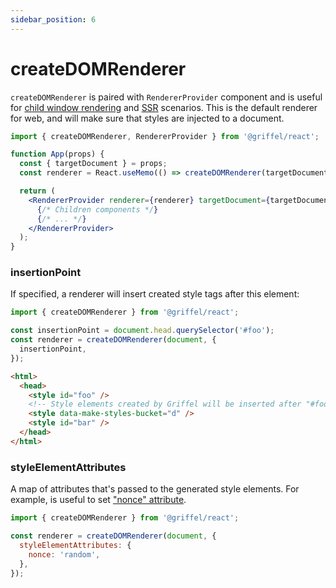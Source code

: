 ```yaml
---
sidebar_position: 6
---
```


# createDOMRenderer

`createDOMRenderer` is paired with `RendererProvider` component and is useful for [child window rendering](/react/guides/child-window-rendering) and [SSR](/react/guides/ssr-usage) scenarios. This is the default renderer for web, and will make sure that styles are injected to a document.

```jsx
import { createDOMRenderer, RendererProvider } from '@griffel/react';

function App(props) {
  const { targetDocument } = props;
  const renderer = React.useMemo(() => createDOMRenderer(targetDocument), [targetDocument]);

  return (
    <RendererProvider renderer={renderer} targetDocument={targetDocument}>
      {/* Children components */}
      {/* ... */}
    </RendererProvider>
  );
}
```

### insertionPoint

If specified, a renderer will insert created style tags after this element:

```js
import { createDOMRenderer } from '@griffel/react';

const insertionPoint = document.head.querySelector('#foo');
const renderer = createDOMRenderer(document, {
  insertionPoint,
});
```

```html
<html>
  <head>
    <style id="foo" />
    <!-- Style elements created by Griffel will be inserted after "#foo" element -->
    <style data-make-styles-bucket="d" />
    <style id="bar" />
  </head>
</html>
```

### styleElementAttributes

A map of attributes that's passed to the generated style elements. For example, is useful to set ["nonce" attribute](https://developer.mozilla.org/en-US/docs/Web/HTML/Global_attributes/nonce).

```js
import { createDOMRenderer } from '@griffel/react';

const renderer = createDOMRenderer(document, {
  styleElementAttributes: {
    nonce: 'random',
  },
});
```
